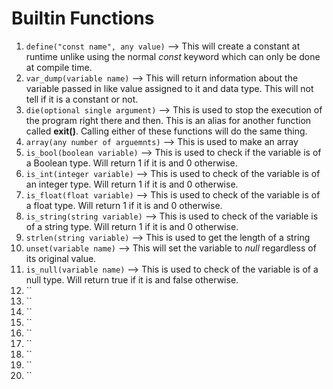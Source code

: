# Builtin Functions

1. `define("const name", any value)` --> This will create a constant at runtime unlike using the normal *const* keyword which can only be done at compile time.
2. `var_dump(variable name)` --> This will return information about the variable passed in like value assigned to it and data type. This will not tell if it is a constant or not.
3. `die(optional single argument)` --> This is used to stop the execution of the program right there and then. This is an alias for another function called **exit()**. Calling either of these functions will do the same thing.
4. `array(any number of arguemnts)` --> This is used to make an array
5. `is_bool(boolean variable)` --> This is used to check if the variable is of a Boolean type. Will return 1 if it is and 0 otherwise.
6. `is_int(integer variable)` --> This is used to check of the variable is of an integer type. Will return 1 if it is and 0 otherwise.
7. `is_float(float variable)` --> This is used to check of the variable is of a float type. Will return 1 if it is and 0 otherwise.
8. `is_string(string variable)` --> This is used to check of the variable is of a string type. Will return 1 if it is and 0 otherwise.
9. `strlen(string variable)` --> This is used to get the length of a string
10. `unset(variable name)` --> This will set the variable to *null* regardless of its original value.
11. `is_null(variable name)` --> This is used to check of the variable is of a null type. Will return true if it is and false otherwise.
12. ``
13. ``
14. ``
15. ``
16. ``
17. ``
18. ``
19. ``
20. ``